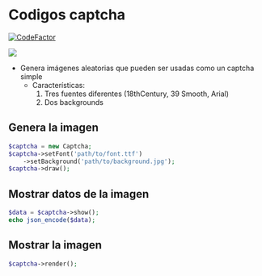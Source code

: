 Codigos captcha
=======
[![CodeFactor](https://www.codefactor.io/repository/github/mateodioev/captcha-img/badge)](https://www.codefactor.io/repository/github/mateodioev/captcha-img)

![](https://i.imgur.com/35T2UP7.png)

- Genera imágenes aleatorias que pueden ser usadas como un captcha simple
  - Características: 
    1. Tres fuentes diferentes (18thCentury, 39 Smooth, Arial)
    2. Dos backgrounds

Genera la imagen
---------

```php
$captcha = new Captcha;
$captcha->setFont('path/to/font.ttf')
    ->setBackground('path/to/background.jpg');
$captcha->draw();
```


Mostrar datos de la imagen
--------

```php
$data = $captcha->show();
echo json_encode($data);
```


Mostrar la imagen
---------

```php
$captcha->render();
```


